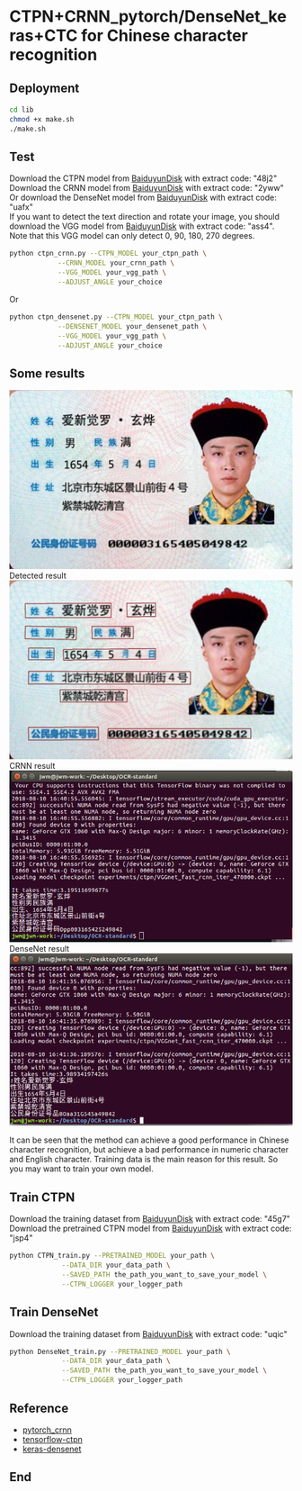 # CTPN+CRNN_pytorch/DenseNet_keras+CTC for Chinese character recognition





## Deployment
```Bash
cd lib
chmod +x make.sh
./make.sh
```

## Test
Download the CTPN model from [BaiduyunDisk](https://pan.baidu.com/s/1CGwxKrJr5gtznGtM05Y4HA) with extract code: "48j2"<br>
Download the CRNN model from [BaiduyunDisk](https://pan.baidu.com/s/1wTM-mBX0Beg-xkLZuhLwog) with extract code: "2yww"<br>
Or download the DenseNet model from [BaiduyunDisk](https://pan.baidu.com/s/1qUJ4NNY2tKGE0ll_QGuGXA) with extract code: "uafx"<br>
If you want to detect the text direction and rotate your image, you should download the VGG model from [BaiduyunDisk](https://pan.baidu.com/s/1L14LJYmkU37S-aAXl06CAg) with extract code: "ass4". Note that this VGG model can only detect 0, 90, 180, 270 degrees.<br>

```Bash
python ctpn_crnn.py --CTPN_MODEL your_ctpn_path \
		    --CRNN_MODEL your_crnn_path \
		    --VGG_MODEL your_vgg_path \
		    --ADJUST_ANGLE your_choice
```
Or
```Bash
python ctpn_densenet.py --CTPN_MODEL your_ctpn_path \
			--DENSENET_MODEL your_densenet_path \
			--VGG_MODEL your_vgg_path \
			--ADJUST_ANGLE your_choice
```

## Some results
![](https://github.com/csjiangwm/OCR-standard/blob/master/images/timg.jpg)<br>
Detected result<br>
![](https://github.com/csjiangwm/OCR-standard/blob/master/images/result.jpg)<br>
CRNN result<br>
![](https://github.com/csjiangwm/OCR-standard/blob/master/images/crnn.png)<br>
DenseNet result<br>
![](https://github.com/csjiangwm/OCR-standard/blob/master/images/densenet.png) <br>

It can be seen that the method can achieve a good performance in Chinese character recognition, but achieve a bad performance in numeric character and English character. Training data is the main reason for this result. So you may want to train your own model.


## Train CTPN
Download the training dataset from [BaiduyunDisk](https://pan.baidu.com/s/1ut_8j4ndwpzWG4sWAjLbrA) with extract code: "45g7"<br>
Download the pretrained CTPN model from [BaiduyunDisk](https://pan.baidu.com/s/136nhJP-0gMCupvTcSjcqKw) with extract code: "jsp4"<br>

```Bash
python CTPN_train.py --PRETRAINED_MODEL your_path \
		     --DATA_DIR your_data_path \
		     --SAVED_PATH the_path_you_want_to_save_your_model \
		     --CTPN_LOGGER your_logger_path
```

## Train DenseNet
Download the training dataset from [BaiduyunDisk](https://pan.baidu.com/s/1IRdf7P6JDV6HZQkJFGfgwA) with extract code: "uqic"<br>


```Bash
python DenseNet_train.py --PRETRAINED_MODEL your_path \
		     --DATA_DIR your_data_path \
		     --SAVED_PATH the_path_you_want_to_save_your_model \
		     --CTPN_LOGGER your_logger_path
```





## Reference

- [pytorch_crnn](https://github.com/meijieru/crnn.pytorch.git)    
- [tensorflow-ctpn](https://github.com/eragonruan/text-detection-ctpn )
- [keras-densenet](https://github.com/YCG09/chinese_ocr)

## End

